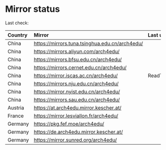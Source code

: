 <script src="./time.js"></script>
# Mirror status
Last check: <script type="text/javascript">localize(1720574741.9297643);</script>

|Country|Mirror|Last update|
|:------|:-----|:----------|
|China|https://mirrors.tuna.tsinghua.edu.cn/arch4edu/|<script type="text/javascript">localize(1720550027);</script>|
|China|https://mirrors.aliyun.com/arch4edu/|<script type="text/javascript">localize(1720550027);</script>|
|China|https://mirrors.bfsu.edu.cn/arch4edu/|<script type="text/javascript">localize(1720550027);</script>|
|China|https://mirrors.cernet.edu.cn/arch4edu/|<script type="text/javascript">localize(1720550027);</script>|
|China|https://mirror.iscas.ac.cn/arch4edu/|ReadTimeout|
|China|https://mirrors.nju.edu.cn/arch4edu/|<script type="text/javascript">localize(1720463665);</script>|
|China|https://mirror.nyist.edu.cn/arch4edu/|<script type="text/javascript">localize(1720507616);</script>|
|China|https://mirrors.sau.edu.cn/arch4edu/|<script type="text/javascript">localize(1720550027);</script>|
|Austria|https://at.arch4edu.mirror.kescher.at/|<script type="text/javascript">localize(1720550027);</script>|
|France|https://mirror.lesviallon.fr/arch4edu/|<script type="text/javascript">localize(1720550027);</script>|
|Germany|https://pkg.fef.moe/arch4edu/|<script type="text/javascript">localize(1720550027);</script>|
|Germany|https://de.arch4edu.mirror.kescher.at/|<script type="text/javascript">localize(1720550027);</script>|
|Germany|https://mirror.sunred.org/arch4edu/|<script type="text/javascript">localize(1720550027);</script>|

<script src="./tablefilter/tablefilter.js"></script>
<script src="./table.js"></script>